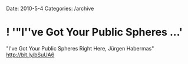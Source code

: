 Date: 2010-5-4
Categories: /archive

# ! '"I''ve Got Your Public Spheres ...'

"I've Got Your Public Spheres Right Here, Jürgen Habermas"  <a href="http://bit.ly/bSuUA6" rel="nofollow">http://bit.ly/bSuUA6</a>
